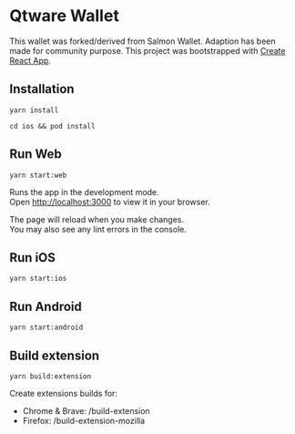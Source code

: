 # Qtware Wallet

This wallet was forked/derived from Salmon Wallet. Adaption has been made for community purpose.
This project was bootstrapped with [Create React App](https://github.com/facebook/create-react-app).

## Installation

`yarn install`

`cd ios && pod install`

## Run Web

`yarn start:web`

Runs the app in the development mode.\
Open [http://localhost:3000](http://localhost:3000) to view it in your browser.

The page will reload when you make changes.\
You may also see any lint errors in the console.

## Run iOS

`yarn start:ios`

## Run Android

`yarn start:android`

## Build extension

`yarn build:extension`

Create extensions builds for:

- Chrome & Brave: /build-extension
- Firefox: /build-extension-mozilla

